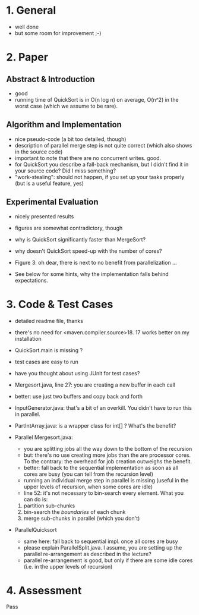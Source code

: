 # 1. General
* well done
* but some room for improvement ;-)

# 2. Paper
## Abstract & Introduction
* good
* running time of QuickSort is in O(n log n) on average, O(n^2) in the worst case (which we assume to be rare).

## Algorithm and Implementation
* nice pseudo-code (a bit too detailed, though)
* description of parallel merge step is not quite correct (which also shows in the source code)
* important to note that there are no concurrent writes. good.
* for QuickSort you describe a fall-back mechanism, but I didn't find it in your source code? Did I miss something?
* "work-stealing": should not happen, if you set up your tasks properly (but is a useful feature, yes)


## Experimental Evaluation
* nicely presented results
* figures are somewhat contradictory, though
* why is QuickSort significantly faster than MergeSort?
* why doesn't QuickSort speed-up with the number of cores?
* Figure 3: oh dear, there is next to no benefit from parallelization ...

* See below for some hints, why the implementation falls behind expectations.


# 3. Code & Test Cases
* detailed readme file, thanks
* there's no need for <maven.compiler.source>18. 17 works better on my installation
* QuickSort.main is missing ?
* test cases are easy to run
* have you thought about using JUnit for test cases?

* Mergesort.java, line 27: you are creating a new buffer in each call
* better: use just two buffers and copy back and forth

* InputGenerator.java: that's a bit of an overkill. You didn't have to run this in parallel.
* PartIntArray.java: is a wrapper class for int[] ? What's the benefit?

* Parallel Mergesort.java:
	* you are splitting jobs all the way down to the bottom of the recursion
	* but: there's no use creating more jobs than the are processor cores. To the contrary: the overhead for job creation outweighs the benefit.
	* better: fall back to the sequential implementation as soon as all cores are busy (you can tell from the recursion level)
	* running an individual merge step in parallel is missing (useful in the upper levels of recursion, when some cores are idle)
	* line 52: it's not necessary to bin-search every element. What you can do is:
	1. partition sub-chunks
	2. bin-search the *boundaries* of each chunk
	3. merge sub-chunks in parallel (which you don't)
	
* ParallelQuicksort
	* same here: fall back to sequential impl. once all cores are busy
	* please explain ParallelSplit.java. I assume, you are setting up the parallel re-arrangement as described in the lecture?
	* parallel re-arrangement is good, but only if there are some idle cores (i.e. in the upper levels of recursion)

# 4. Assessment
Pass

